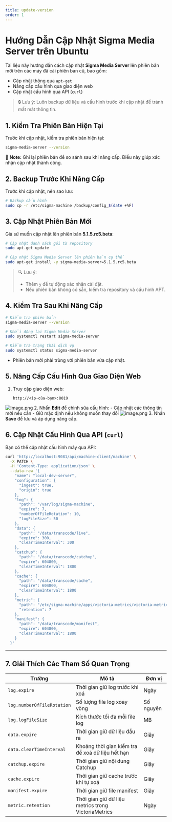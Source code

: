 ```yaml
---
title: update-version
order: 1
---
```


# Hướng Dẫn Cập Nhật Sigma Media Server trên Ubuntu

Tài liệu này hướng dẫn cách cập nhật **Sigma Media Server** lên phiên bản mới trên các máy đã cài phiên bản cũ, bao gồm:

- Cập nhật thông qua `apt-get`
- Nâng cấp cấu hình qua giao diện web
- Cập nhật cấu hình qua API (`curl`)

> 🔒 Lưu ý: Luôn backup dữ liệu và cấu hình trước khi cập nhật để tránh mất mát thông tin.

## 1. Kiểm Tra Phiên Bản Hiện Tại

Trước khi cập nhật, kiểm tra phiên bản hiện tại:

```bash
sigma-media-server --version

```

📝 **Note:** Ghi lại phiên bản để so sánh sau khi nâng cấp. Điều này giúp xác nhận cập nhật thành công.

## 2. Backup Trước Khi Nâng Cấp

Trước khi cập nhật, nên sao lưu:

```bash
# Backup cấu hình
sudo cp -r /etc/sigma-machine /backup/config_$(date +%F)

```

## 3. Cập Nhật Phiên Bản Mới

Giả sử muốn cập nhật lên phiên bản **5.1.5.rc5.beta**:

```bash
# Cập nhật danh sách gói từ repository
sudo apt-get update

# Cập nhật Sigma Media Server lên phiên bản cụ thể
sudo apt-get install -y sigma-media-server=5.1.5.rc5.beta

```

> 🔍 Lưu ý:
>
> - Thêm `y` để tự động xác nhận cài đặt.
> - Nếu phiên bản không có sẵn, kiểm tra repository và cấu hình APT.

## 4. Kiểm Tra Sau Khi Nâng Cấp

```bash
# Kiểm tra phiên bản
sigma-media-server --version

# Khởi động lại Sigma Media Server
sudo systemctl restart sigma-media-server

# Kiểm tra trạng thái dịch vụ
sudo systemctl status sigma-media-server

```

- Phiên bản mới phải trùng với phiên bản vừa cập nhật.

## 5. Nâng Cấp Cấu Hình Qua Giao Diện Web

1. Truy cập giao diện web:

    ```
    http://<ip-của-bạn>:8019
    
    ```

![image.png](../image/08-update-version/portal.png)
2. Nhấn **Edit** để chỉnh sửa cấu hình:
\- Cập nhật các thông tin mới nếu cần
\- Giữ mặc định nếu không muốn thay đổi
![image.png](../image/08-update-version/update-config.png)
3. Nhấn **Save** để lưu và áp dụng nâng cấp.

## 6. Cập Nhật Cấu Hình Qua API (`curl`)

Bạn có thể cập nhật cấu hình máy qua API:

```bash
curl 'http://localhost:9081/api/machine-client/machine' \
  -X PATCH \
  -H 'Content-Type: application/json' \
  --data-raw '{
    "name": "local-dev-server",
    "configuration": {
      "ingest": true,
      "origin": true
    },
    "log": {
      "path": "/var/log/sigma-machine",
      "expire": 7,
      "numberOfFileRotation": 10,
      "logFileSize": 50
    },
    "data": {
      "path": "/data/transcode/live",
      "expire": 300,
      "clearTimeInterval": 300
    },
    "catchup": {
      "path": "/data/transcode/catchup",
      "expire": 604800,
      "clearTimeInterval": 1800
    },
    "cache": {
      "path": "/data/transcode/cache",
      "expire": 604800,
      "clearTimeInterval": 1800
    },
    "metric": {
      "path": "/etc/sigma-machine/apps/victoria-metrics/victoria-metrics-data",
      "retention": 7
    },
    "manifest": {
      "path": "/data/transcode/manifest",
      "expire": 604800,
      "clearTimeInterval": 1800
    }
  }'

```

---

## 7. Giải Thích Các Tham Số Quan Trọng

| Trường                     | Mô tả                                               | Đơn vị    |
| -------------------------- | --------------------------------------------------- | --------- |
| `log.expire`               | Thời gian giữ log trước khi xoá                     | Ngày      |
| `log.numberOfFileRotation` | Số lượng file log xoay vòng                         | Số nguyên |
| `log.logFileSize`          | Kích thước tối đa mỗi file log                      | MB        |
| `data.expire`              | Thời gian giữ dữ liệu đầu ra                        | Giây      |
| `data.clearTimeInterval`   | Khoảng thời gian kiểm tra để xoá dữ liệu hết hạn    | Giây      |
| `catchup.expire`           | Thời gian giữ nội dung Catchup                      | Giây      |
| `cache.expire`             | Thời gian giữ cache trước khi tự xoá                | Giây      |
| `manifest.expire`          | Thời gian giữ file manifest                         | Giây      |
| `metric.retention`         | Thời gian giữ dữ liệu metrics trong VictoriaMetrics | Ngày      |

